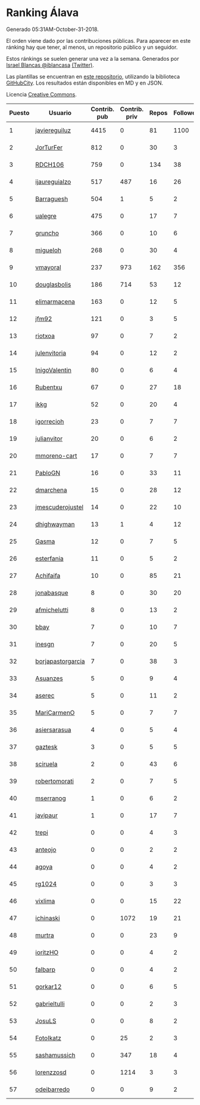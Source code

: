 # Ranking Álava

Generado 05:31AM-October-31-2018.

El orden viene dado por las contribuciones públicas. Para aparecer en este ránking hay que tener, al menos, un repositorio público y un seguidor.

Estos ránkings se suelen generar una vez a la semana. Generados por [Israel Blancas @iblancasa](https://github.com/iblancasa/) [(Twitter)](https://twitter.com/iblancasa).

Las plantillas se encuentran en [este repositorio](https://github.com/iblancasa/GH-Spanish-Ranking), utilizando la biblioteca [GitHubCity](https://github.com/iblancasa/GitHubCity). Los resultados están disponibles en MD y en JSON.

Licencia [Creative Commons](https://creativecommons.org/licenses/by/4.0/).

| Puesto   |  Usuario  | Contrib. pub | Contrib. priv |Repos| Followers | Desde |  Avatar  |
|----------|-----------|--------------|---------------|-----|-----------|-------|----------|
|1|[javiereguiluz](https://github.com/javiereguiluz)|4415|0|81|1100|2009-04-13|![javiereguiluz]()|
|2|[JorTurFer](https://github.com/JorTurFer)|812|0|30|3|2018-02-27|![JorTurFer]()|
|3|[RDCH106](https://github.com/RDCH106)|759|0|134|38|2012-02-28|![RDCH106]()|
|4|[ijaureguialzo](https://github.com/ijaureguialzo)|517|487|16|26|2014-02-21|![ijaureguialzo]()|
|5|[Barraguesh](https://github.com/Barraguesh)|504|1|5|2|2017-01-25|![Barraguesh]()|
|6|[ualegre](https://github.com/ualegre)|475|0|17|7|2016-04-04|![ualegre]()|
|7|[gruncho](https://github.com/gruncho)|366|0|10|6|2010-08-08|![gruncho]()|
|8|[migueloh](https://github.com/migueloh)|268|0|30|4|2017-03-24|![migueloh]()|
|9|[vmayoral](https://github.com/vmayoral)|237|973|162|356|2012-01-24|![vmayoral]()|
|10|[douglasbolis](https://github.com/douglasbolis)|186|714|53|12|2014-12-05|![douglasbolis]()|
|11|[elimarmacena](https://github.com/elimarmacena)|163|0|12|5|2016-07-11|![elimarmacena]()|
|12|[jfm92](https://github.com/jfm92)|121|0|3|5|2015-08-03|![jfm92]()|
|13|[riotxoa](https://github.com/riotxoa)|97|0|7|2|2015-09-01|![riotxoa]()|
|14|[julenvitoria](https://github.com/julenvitoria)|94|0|12|2|2018-02-01|![julenvitoria]()|
|15|[InigoValentin](https://github.com/InigoValentin)|80|0|6|4|2013-09-30|![InigoValentin]()|
|16|[Rubentxu](https://github.com/Rubentxu)|67|0|27|18|2011-02-07|![Rubentxu]()|
|17|[ikkg](https://github.com/ikkg)|52|0|20|4|2015-01-24|![ikkg]()|
|18|[igorrecioh](https://github.com/igorrecioh)|23|0|7|7|2015-10-06|![igorrecioh]()|
|19|[julianvitor](https://github.com/julianvitor)|20|0|6|2|2016-10-16|![julianvitor]()|
|20|[mmoreno-cart](https://github.com/mmoreno-cart)|17|0|7|7|2014-02-04|![mmoreno-cart]()|
|21|[PabloGN](https://github.com/PabloGN)|16|0|33|11|2014-02-04|![PabloGN]()|
|22|[dmarchena](https://github.com/dmarchena)|15|0|28|12|2013-02-18|![dmarchena]()|
|23|[jmescuderojustel](https://github.com/jmescuderojustel)|14|0|22|10|2013-06-20|![jmescuderojustel]()|
|24|[dhighwayman](https://github.com/dhighwayman)|13|1|4|12|2009-04-10|![dhighwayman]()|
|25|[Gasma](https://github.com/Gasma)|12|0|7|5|2014-09-10|![Gasma]()|
|26|[esterfania](https://github.com/esterfania)|11|0|5|2|2018-01-07|![esterfania]()|
|27|[Achifaifa](https://github.com/Achifaifa)|10|0|85|21|2013-11-18|![Achifaifa]()|
|28|[jonabasque](https://github.com/jonabasque)|8|0|30|20|2012-05-05|![jonabasque]()|
|29|[afmichelutti](https://github.com/afmichelutti)|8|0|13|2|2017-05-29|![afmichelutti]()|
|30|[bbay](https://github.com/bbay)|7|0|10|7|2013-06-20|![bbay]()|
|31|[inesgn](https://github.com/inesgn)|7|0|20|5|2014-04-26|![inesgn]()|
|32|[borjapastorgarcia](https://github.com/borjapastorgarcia)|7|0|38|3|2015-10-06|![borjapastorgarcia]()|
|33|[Asuanzes](https://github.com/Asuanzes)|5|0|9|4|2013-05-12|![Asuanzes]()|
|34|[aserec](https://github.com/aserec)|5|0|11|2|2014-02-13|![aserec]()|
|35|[MariCarmenO](https://github.com/MariCarmenO)|5|0|7|7|2016-02-11|![MariCarmenO]()|
|36|[asiersarasua](https://github.com/asiersarasua)|4|0|5|4|2013-01-06|![asiersarasua]()|
|37|[gaztesk](https://github.com/gaztesk)|3|0|5|5|2012-11-20|![gaztesk]()|
|38|[sciruela](https://github.com/sciruela)|2|0|43|6|2011-03-23|![sciruela]()|
|39|[robertomorati](https://github.com/robertomorati)|2|0|7|5|2013-02-02|![robertomorati]()|
|40|[mserranog](https://github.com/mserranog)|1|0|6|2|2012-04-17|![mserranog]()|
|41|[javipaur](https://github.com/javipaur)|1|0|17|7|2013-02-06|![javipaur]()|
|42|[trepi](https://github.com/trepi)|0|0|4|3|2011-04-27|![trepi]()|
|43|[anteojo](https://github.com/anteojo)|0|0|2|2|2009-04-06|![anteojo]()|
|44|[agoya](https://github.com/agoya)|0|0|4|2|2012-02-03|![agoya]()|
|45|[rg1024](https://github.com/rg1024)|0|0|3|3|2010-05-02|![rg1024]()|
|46|[vixlima](https://github.com/vixlima)|0|0|15|22|2009-08-08|![vixlima]()|
|47|[ichinaski](https://github.com/ichinaski)|0|1072|19|21|2012-05-19|![ichinaski]()|
|48|[murtra](https://github.com/murtra)|0|0|23|9|2012-06-05|![murtra]()|
|49|[ioritzHO](https://github.com/ioritzHO)|0|0|4|2|2012-08-19|![ioritzHO]()|
|50|[falbarp](https://github.com/falbarp)|0|0|4|2|2013-05-27|![falbarp]()|
|51|[gorkar12](https://github.com/gorkar12)|0|0|6|5|2013-09-25|![gorkar12]()|
|52|[gabrieltulli](https://github.com/gabrieltulli)|0|0|2|3|2012-06-13|![gabrieltulli]()|
|53|[JosuLS](https://github.com/JosuLS)|0|0|8|2|2015-03-31|![JosuLS]()|
|54|[FotoIkatz](https://github.com/FotoIkatz)|0|25|2|3|2015-11-19|![FotoIkatz]()|
|55|[sashamussich](https://github.com/sashamussich)|0|347|18|4|2015-10-21|![sashamussich]()|
|56|[lorenzzosd](https://github.com/lorenzzosd)|0|1214|3|3|2015-10-20|![lorenzzosd]()|
|57|[odeibarredo](https://github.com/odeibarredo)|0|0|9|2|2017-04-27|![odeibarredo]()|

